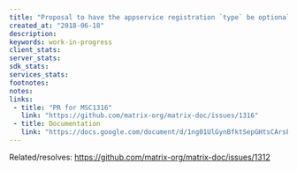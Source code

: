 ```yaml
---
title: "Proposal to have the appservice registration `type` be optional"
created_at: "2018-06-18"
description:
keywords: work-in-progress
client_stats:
server_stats:
sdk_stats:
services_stats:
footnotes:
notes:
links:
 - title: "PR for MSC1316"
   link: "https://github.com/matrix-org/matrix-doc/issues/1316"
 - title: Documentation
   link: "https://docs.google.com/document/d/1ng01UlGynBfktSepGHtsCArsE5ZM6mOZzZn-ULtTZEM/edit?usp=sharing"
---
```

Related/resolves: https://github.com/matrix-org/matrix-doc/issues/1312
